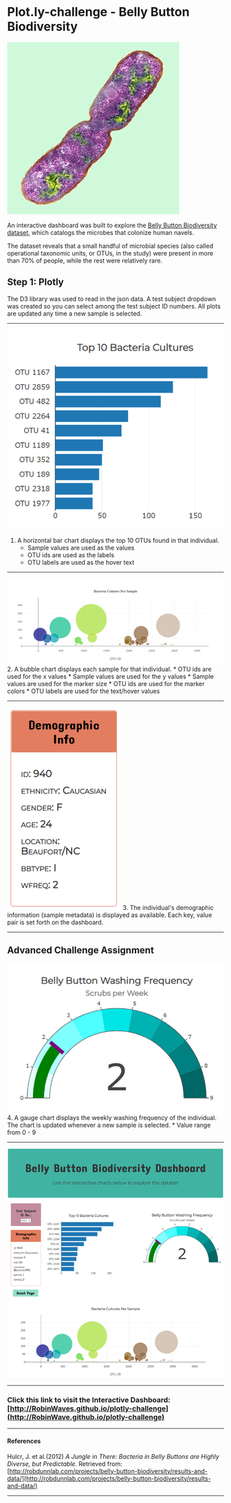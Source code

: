 # Plot.ly-challenge - Belly Button Biodiversity

![Bacteria by filterforge.com](images/bacteria.jpg)

An interactive dashboard was built to explore the [Belly Button Biodiversity dataset](http://robdunnlab.com/projects/belly-button-biodiversity/), which catalogs the microbes that colonize human navels.

The dataset reveals that a small handful of microbial species (also called operational taxonomic units, or OTUs, in the study) were present in more than 70% of people, while the rest were relatively rare.

## Step 1: Plotly
The D3 library was used to read in the json data.  A test subject dropdown was created so you can select among the test subject ID numbers.  All plots are updated any time a new sample is selected.

---

![Bar Chart](images/horizontalBar.png)
1.  A horizontal bar chart displays the top 10 OTUs found in that individual.  
    * Sample values are used as the values
    * OTU ids are used as the labels
    * OTU labels are used as the hover text

---

![Bubble Chart](images/bubble.png)
2. A bubble chart displays each sample for that individual.
    * OTU ids are used for the x values
    * Sample values are used for the y values
    * Sample values are used for the marker size
    * OTU ids are used for the marker colors
    * OTU labels are used for the text/hover values

---

![Demographic Info](images/metadata.png)
3. The individual's demographic information (sample metadata) is displayed as available.  Each key, value pair is set forth on the dashboard.

---

## Advanced Challenge Assignment

![Gauge Chart](images/gauge.png)
4.  A gauge chart displays the weekly washing frequency of the individual.  The chart is updated whenever a new sample is selected.
    * Value range from 0 - 9

---

![Full Dashboard](images/dashboard.png)

---

### **Click this link to visit the Interactive Dashboard:** [http://RobinWaves.github.io/plotly-challenge](http://RobinWave.github.io/plotly-challenge)

- - -

#### References

Hulcr, J. et al.(2012) _A Jungle in There: Bacteria in Belly Buttons are Highly Diverse, but Predictable_. Retrieved from: [http://robdunnlab.com/projects/belly-button-biodiversity/results-and-data/](http://robdunnlab.com/projects/belly-button-biodiversity/results-and-data/)

- - -